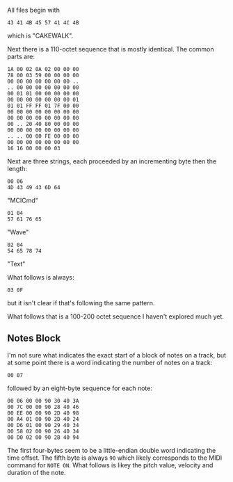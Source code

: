 All files begin with

    43 41 4B 45 57 41 4C 4B

which is "CAKEWALK".

Next there is a 110-octet sequence that is mostly identical. The common parts are:

    1A 00 02 0A 02 00 00 00
    78 00 03 59 00 00 00 00
    00 00 00 00 00 00 00 ..
    .. 00 00 00 00 00 00 00
    00 01 01 00 00 00 00 00
    00 00 00 00 00 00 00 01
    01 01 FF FF 01 7F 00 00
    00 00 00 00 00 00 00 00
    00 00 00 00 00 00 00 00
    00 .. 20 40 80 00 00 00
    00 00 00 00 00 00 00 00
    .. .. 00 00 FE 00 00 00
    00 00 00 00 00 00 00 00
    16 16 00 00 00 03

Next are three strings, each proceeded by an incrementing byte then the length:

    00 06
    4D 43 49 43 6D 64

"MCICmd"
    
    01 04
    57 61 76 65

"Wave"
    
    02 04
    54 65 78 74

"Text"

What follows is always:

    03 0F

but it isn't clear if that's following the same pattern.

What follows that is a 100-200 octet sequence I haven't explored much yet.

## Notes Block

I'm not sure what indicates the exact start of a block of notes on a track,
but at some point there is a word indicating the number of notes on a track:

    00 07

followed by an eight-byte sequence for each note:

    00 06 00 00 90 30 40 3A
    00 7C 00 00 90 28 40 46
    00 EE 00 00 90 2D 40 98
    00 A4 01 00 90 2D 40 24
    00 D6 01 00 90 29 40 34
    00 58 02 00 90 26 40 34
    00 D0 02 00 90 2B 40 94

The first four-bytes seem to be a little-endian double word indicating the
time offset. The fifth byte is always `90` which likely corresponds to the
MIDI command for `NOTE ON`. What follows is likey the pitch value, velocity
and duration of the note.
